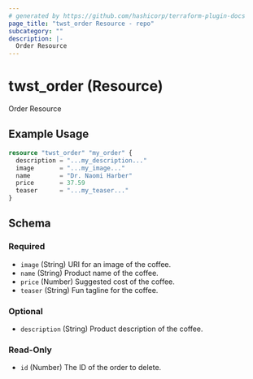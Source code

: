 ```yaml
---
# generated by https://github.com/hashicorp/terraform-plugin-docs
page_title: "twst_order Resource - repo"
subcategory: ""
description: |-
  Order Resource
---
```


# twst_order (Resource)

Order Resource

## Example Usage

```terraform
resource "twst_order" "my_order" {
  description = "...my_description..."
  image       = "...my_image..."
  name        = "Dr. Naomi Harber"
  price       = 37.59
  teaser      = "...my_teaser..."
}
```

<!-- schema generated by tfplugindocs -->
## Schema

### Required

- `image` (String) URI for an image of the coffee.
- `name` (String) Product name of the coffee.
- `price` (Number) Suggested cost of the coffee.
- `teaser` (String) Fun tagline for the coffee.

### Optional

- `description` (String) Product description of the coffee.

### Read-Only

- `id` (Number) The ID of the order to delete.


